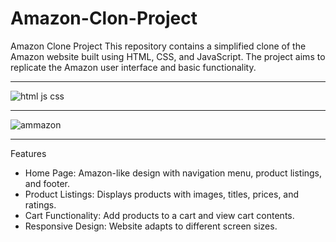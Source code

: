 # Amazon-Clon-Project
Amazon Clone Project
This repository contains a simplified clone of the Amazon website built using HTML, CSS, and JavaScript. The project aims to replicate the Amazon user interface and basic functionality.

<hr/>

![html js css](https://github.com/DiegoGarea/amazon-clone/assets/124759506/d28848b4-f5ed-4c28-9087-e9ab137074bd)


<hr/>

![ammazon](https://github.com/DiegoGarea/amazon-clone/assets/124759506/ef884050-fb47-40d2-ab14-f45c108289b6)



<hr/>

Features
<ul>
  <li>
Home Page: Amazon-like design with navigation menu, product listings, and footer.
  </li>
    <li>
Product Listings: Displays products with images, titles, prices, and ratings.
    </li>
    <li>
Cart Functionality: Add products to a cart and view cart contents.
    </li>
    <li>
Responsive Design: Website adapts to different screen sizes.
    </li>
</ul>


